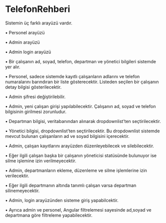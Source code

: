 # TelefonRehberi

Sistemin üç farklı arayüzü vardır.

• Personel arayüzü

• Admin arayüzü

• Admin login arayüzü


• Bir çalışanın ad, soyad, telefon, departman ve yönetici bilgileri sistemde yer alır.

• Personel, sadece sistemde kayıtlı çalışanların adlarını ve telefon numaralarını
barındıran bir liste gösterecektir. Listeden seçilen bir çalışanın detay bilgisi gösterilecektir.


• Admin şifresi değiştirilebilir.

• Admin, yeni çalışan girişi yapılabilecektir. Çalışanın ad, soyad ve telefon bilgisinin girilmesi zorunludur.

• Departman bilgisi, veritabanından alınarak dropdownlist’ten seçtirilecektir.

• Yönetici bilgisi, dropdownlist’ten seçtirilecektir. Bu dropdownlist sistemde mevcut
bulunan çalışanların ad ve soyad bilgisini içerecektir.

• Admin, çalışan kayıtlarını arayüzden düzenleyebilecek ve silebilecektir. 

• Eğer ilgili çalışan başka bir çalışanın yöneticisi statüsünde bulunuyor ise silme
işlemine izin verilmeyecektir.

• Admin, departmanların ekleme, düzenleme ve silme işlemlerine izin verilecektir. 

• Eğer ilgili departmanın altında tanımlı çalışan varsa departman silinemeyecektir.

• Admin, login arayüzünden sisteme giriş yapabilcektir.

• Ayrıca admin ve personel, Angular filtrelemesi sayesinde ad,soyad ve departmana göre filtreleme yapabilecektir.
